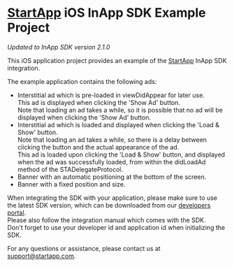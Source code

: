 [StartApp][] iOS InApp SDK Example Project
======================================

*Updated to InApp SDK version 2.1.0*

This iOS application project provides an example of the [StartApp][] InApp SDK integration.

The example application contains the following ads:
* Interstitial ad which is pre-loaded in viewDidAppear for later use.  
This ad is displayed when clicking the 'Show Ad' button.  
Note that loading an ad takes a while, so it is possible that no ad will be displayed when clicking the 'Show Ad' button.
* Interstitial ad which is loaded and displayed when clicking the 'Load & Show' button.  
Note that loading an ad takes a while, so there is a delay between clicking the button and the actual appearance of the ad.  
This ad is loaded upon clicking the 'Load & Show' button, and displayed when the ad was successfully loaded, from within the didLoadAd method of the STADelegateProtocol.
* Banner with an automatic positioning at the bottom of the screen.
* Banner with a fixed position and size.

When integrating the SDK with your application, please make sure to use the latest SDK version, which can be downloaded from our [developers portal](https://developers.startapp.com).  
Please also follow the integration manual which comes with the SDK.  
Don't forget to use your developer id and application id when initializing the SDK.  


For any questions or assistance, please contact us at support@startapp.com.

[StartApp]: http://www.startapp.com